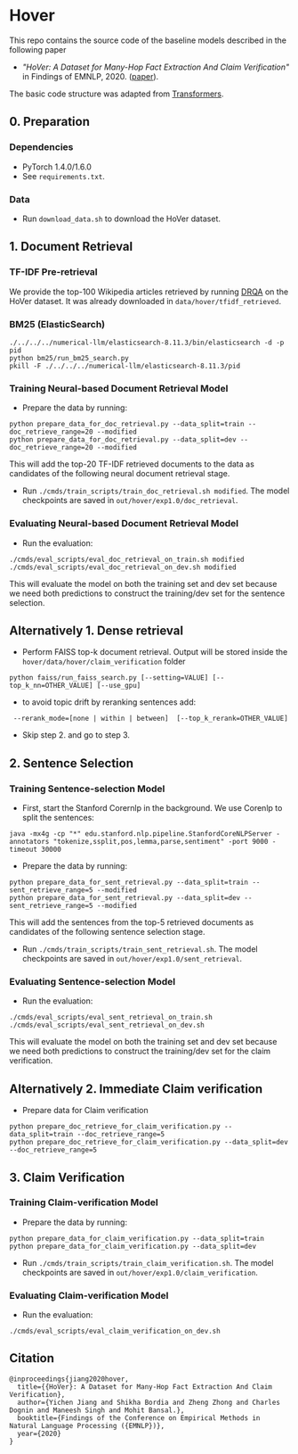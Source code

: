 # Hover
This repo contains the source code of the baseline models described in the following paper 
* *"HoVer: A Dataset for Many-Hop Fact Extraction And Claim Verification"* in Findings of EMNLP, 2020. ([paper](https://arxiv.org/abs/2011.03088)).

The basic code structure was adapted from [Transformers](https://github.com/huggingface/transformers).

## 0. Preparation
### Dependencies
* PyTorch 1.4.0/1.6.0
* See `requirements.txt`.

### Data
* Run `download_data.sh` to download the HoVer dataset.


## 1. Document Retrieval
### TF-IDF Pre-retrieval
We provide the top-100 Wikipedia articles retrieved by running [DRQA](https://github.com/facebookresearch/DrQA) on the HoVer dataset. It was already downloaded in `data/hover/tfidf_retrieved`.

### BM25 (ElasticSearch)
```
./../../../numerical-llm/elasticsearch-8.11.3/bin/elasticsearch -d -p pid  
python bm25/run_bm25_search.py
pkill -F ./../../../numerical-llm/elasticsearch-8.11.3/pid
```

### Training Neural-based Document Retrieval Model
* Prepare the data by running:
```
python prepare_data_for_doc_retrieval.py --data_split=train --doc_retrieve_range=20 --modified
python prepare_data_for_doc_retrieval.py --data_split=dev --doc_retrieve_range=20 --modified
```
This will add the top-20 TF-IDF retrieved documents to the data as candidates of the following neural document retrieval stage.

* Run `./cmds/train_scripts/train_doc_retrieval.sh modified`. The model checkpoints are saved in `out/hover/exp1.0/doc_retrieval`.

### Evaluating Neural-based Document Retrieval Model
* Run the evaluation:
```
./cmds/eval_scripts/eval_doc_retrieval_on_train.sh modified
./cmds/eval_scripts/eval_doc_retrieval_on_dev.sh modified
``` 
This will evaluate the model on both the training set and dev set because we need both predictions to construct the training/dev set for the sentence selection.

## Alternatively 1. Dense retrieval
* Perform FAISS top-k document retrieval. Output will be stored inside the `hover/data/hover/claim_verification` folder
```
python faiss/run_faiss_search.py [--setting=VALUE] [--top_k_nn=OTHER_VALUE] [--use_gpu]
```
* to avoid topic drift by reranking sentences add:
```
 --rerank_mode=[none | within | between]  [--top_k_rerank=OTHER_VALUE]
```
* Skip step 2. and go to step 3.

## 2. Sentence Selection
### Training Sentence-selection Model
* First, start the Stanford Corernlp in the background. We use Corenlp to split the sentences:
```
java -mx4g -cp "*" edu.stanford.nlp.pipeline.StanfordCoreNLPServer -annotators "tokenize,ssplit,pos,lemma,parse,sentiment" -port 9000 -timeout 30000
```

* Prepare the data by running:
```
python prepare_data_for_sent_retrieval.py --data_split=train --sent_retrieve_range=5 --modified
python prepare_data_for_sent_retrieval.py --data_split=dev --sent_retrieve_range=5 --modified
```
This will add the sentences from the top-5 retrieved documents as candidates of the following sentence selection stage.

* Run `./cmds/train_scripts/train_sent_retrieval.sh`. The model checkpoints are saved in `out/hover/exp1.0/sent_retrieval`.



### Evaluating Sentence-selection Model
* Run the evaluation:
```
./cmds/eval_scripts/eval_sent_retrieval_on_train.sh
./cmds/eval_scripts/eval_sent_retrieval_on_dev.sh
``` 
This will evaluate the model on both the training set and dev set because we need both predictions to construct the training/dev set for the claim verification.

## Alternatively 2. Immediate Claim verification
* Prepare data for Claim verification
```
python prepare_doc_retrieve_for_claim_verification.py --data_split=train --doc_retrieve_range=5
python prepare_doc_retrieve_for_claim_verification.py --data_split=dev --doc_retrieve_range=5
```

## 3. Claim Verification
### Training Claim-verification Model
* Prepare the data by running:
```
python prepare_data_for_claim_verification.py --data_split=train
python prepare_data_for_claim_verification.py --data_split=dev
```

* Run `./cmds/train_scripts/train_claim_verification.sh`. The model checkpoints are saved in `out/hover/exp1.0/claim_verification`.

### Evaluating Claim-verification Model
* Run the evaluation:
```
./cmds/eval_scripts/eval_claim_verification_on_dev.sh
```

## Citation
```
@inproceedings{jiang2020hover,
  title={{HoVer}: A Dataset for Many-Hop Fact Extraction And Claim Verification},
  author={Yichen Jiang and Shikha Bordia and Zheng Zhong and Charles Dognin and Maneesh Singh and Mohit Bansal.},
  booktitle={Findings of the Conference on Empirical Methods in Natural Language Processing ({EMNLP})},
  year={2020}
}
```